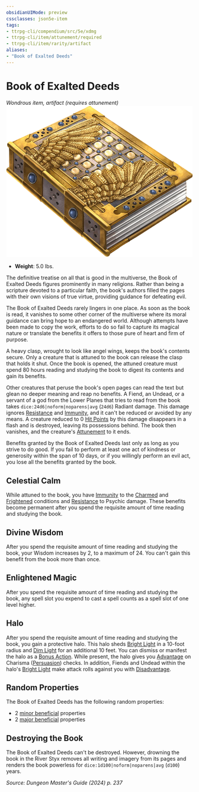 ```yaml
---
obsidianUIMode: preview
cssclasses: json5e-item
tags:
- ttrpg-cli/compendium/src/5e/xdmg
- ttrpg-cli/item/attunement/required
- ttrpg-cli/item/rarity/artifact
aliases: 
- "Book of Exalted Deeds"
---
```

# Book of Exalted Deeds
*Wondrous item, artifact (requires attunement)*  
![](Інструменти%20ДМ/CLI/items/img/book-of-exalted-deeds.webp#right)

- **Weight**: 5.0 lbs.

The definitive treatise on all that is good in the multiverse, the Book of Exalted Deeds figures prominently in many religions. Rather than being a scripture devoted to a particular faith, the book's authors filled the pages with their own visions of true virtue, providing guidance for defeating evil.

The Book of Exalted Deeds rarely lingers in one place. As soon as the book is read, it vanishes to some other corner of the multiverse where its moral guidance can bring hope to an endangered world. Although attempts have been made to copy the work, efforts to do so fail to capture its magical nature or translate the benefits it offers to those pure of heart and firm of purpose.

A heavy clasp, wrought to look like angel wings, keeps the book's contents secure. Only a creature that is attuned to the book can release the clasp that holds it shut. Once the book is opened, the attuned creature must spend 80 hours reading and studying the book to digest its contents and gain its benefits.

Other creatures that peruse the book's open pages can read the text but glean no deeper meaning and reap no benefits. A Fiend, an Undead, or a servant of a god from the Lower Planes that tries to read from the book takes `dice:24d6|noform|noparens|avg` (`24d6`) Radiant damage. This damage ignores [Resistance](Інструменти%20ДМ/CLI/rules/variant-rules/resistance-xphb.md) and [Immunity](Інструменти%20ДМ/CLI/rules/variant-rules/immunity-xphb.md), and it can't be reduced or avoided by any means. A creature reduced to 0 [Hit Points](Інструменти%20ДМ/CLI/rules/variant-rules/hit-points-xphb.md) by this damage disappears in a flash and is destroyed, leaving its possessions behind. The book then vanishes, and the creature's [Attunement](Інструменти%20ДМ/CLI/rules/variant-rules/attunement-xphb.md) to it ends.

Benefits granted by the Book of Exalted Deeds last only as long as you strive to do good. If you fail to perform at least one act of kindness or generosity within the span of 10 days, or if you willingly perform an evil act, you lose all the benefits granted by the book.

## Celestial Calm

While attuned to the book, you have [Immunity](Інструменти%20ДМ/CLI/rules/variant-rules/immunity-xphb.md) to the [Charmed](Інструменти%20ДМ/CLI/rules/conditions.md#Charmed) and [Frightened](Інструменти%20ДМ/CLI/rules/conditions.md#Frightened) conditions and [Resistance](Інструменти%20ДМ/CLI/rules/variant-rules/resistance-xphb.md) to Psychic damage. These benefits become permanent after you spend the requisite amount of time reading and studying the book.

## Divine Wisdom

After you spend the requisite amount of time reading and studying the book, your Wisdom increases by 2, to a maximum of 24. You can't gain this benefit from the book more than once.

## Enlightened Magic

After you spend the requisite amount of time reading and studying the book, any spell slot you expend to cast a spell counts as a spell slot of one level higher.

## Halo

After you spend the requisite amount of time reading and studying the book, you gain a protective halo. This halo sheds [Bright Light](Інструменти%20ДМ/CLI/rules/variant-rules/bright-light-xphb.md) in a 10-foot radius and [Dim Light](Інструменти%20ДМ/CLI/rules/variant-rules/dim-light-xphb.md) for an additional 10 feet. You can dismiss or manifest the halo as a [Bonus Action](Інструменти%20ДМ/CLI/rules/variant-rules/bonus-action-xphb.md). While present, the halo gives you [Advantage](Інструменти%20ДМ/CLI/rules/variant-rules/advantage-xphb.md) on Charisma ([Persuasion](Інструменти%20ДМ/CLI/rules/skills.md#Persuasion)) checks. In addition, Fiends and Undead within the halo's [Bright Light](Інструменти%20ДМ/CLI/rules/variant-rules/bright-light-xphb.md) make attack rolls against you with [Disadvantage](Інструменти%20ДМ/CLI/rules/variant-rules/disadvantage-xphb.md).

## Random Properties

The Book of Exalted Deeds has the following random properties:

- 2 [minor beneficial](Інструменти%20ДМ/CLI/tables/artifact-properties-minor-beneficial-properties-xdmg.md) properties  
- 2 [major beneficial](Інструменти%20ДМ/CLI/tables/artifact-properties-major-beneficial-properties-xdmg.md) properties  

## Destroying the Book

The Book of Exalted Deeds can't be destroyed. However, drowning the book in the River Styx removes all writing and imagery from its pages and renders the book powerless for `dice:1d100|noform|noparens|avg` (`d100`) years.

*Source: Dungeon Master's Guide (2024) p. 237*